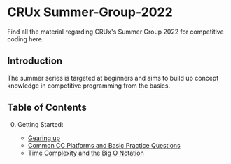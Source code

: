 # CRUx Summer-Group-2022

Find all the material regarding CRUx's Summer Group 2022 for competitive coding here.

## Introduction

The summer series is targeted at beginners and aims to build up concept knowledge in competitive programming from the basics.

## Table of Contents

0. Getting Started:

    - [Gearing up](/Week-0/Topic1-GearingUp.md)
    - [Common CC Platforms and Basic Practice Questions](/Week-0/Topic2-CCPlatforms.md)
    - [Time Complexity and the Big O Notation](/Week-0/Topic3-TimeComplexity.md)

